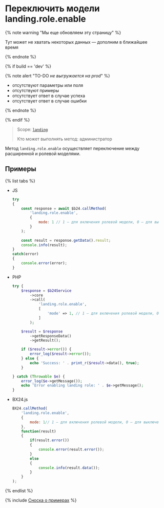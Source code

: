 # Переключить модели landing.role.enable

{% note warning "Мы еще обновляем эту страницу" %}

Тут может не хватать некоторых данных — дополним в ближайшее время

{% endnote %}

{% if build == 'dev' %}

{% note alert "TO-DO _не выгружается на prod_" %}

- отсутствуют параметры или поля
- отсутствуют примеры
- отсутствует ответ в случае успеха
- отсутствует ответ в случае ошибки

{% endnote %}

{% endif %}

> Scope: [`landing`](../../scopes/permissions.md)
>
> Кто может выполнять метод: администратор

Метод `landing.role.enable` осуществляет переключение между расширенной и ролевой моделями.

## Примеры

{% list tabs %}

- JS


    ```js
    try
    {
    	const response = await $b24.callMethod(
    		'landing.role.enable',
    		{
    			mode: 1 // 1 – для включения ролевой модели, 0 – для выключения (включения расширенной)
    		}
    	);
    	
    	const result = response.getData().result;
    	console.info(result);
    }
    catch(error)
    {
    	console.error(error);
    }
    ```

- PHP


    ```php
    try {
        $response = $b24Service
            ->core
            ->call(
                'landing.role.enable',
                [
                    'mode' => 1, // 1 – для включения ролевой модели, 0 – для выключения (включения расширенной)
                ]
            );
    
        $result = $response
            ->getResponseData()
            ->getResult();
    
        if ($result->error()) {
            error_log($result->error());
        } else {
            echo 'Success: ' . print_r($result->data(), true);
        }
    
    } catch (Throwable $e) {
        error_log($e->getMessage());
        echo 'Error enabling landing role: ' . $e->getMessage();
    }
    ```

- BX24.js

    ```js
    BX24.callMethod(
        'landing.role.enable',
        {
            mode: 1// 1 – для включения ролевой модели, 0 – для выключения (включения расширенной)
        },
        function(result)
        {
            if(result.error())
            {
                console.error(result.error());
            }
            else
            {
                console.info(result.data());
            }
        }
    );
    ```

{% endlist %}



{% include [Сноска о примерах](../../../_includes/examples.md) %}